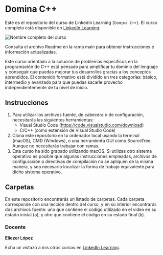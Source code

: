 # Domina C++
Este es el repositorio del curso de LinkedIn Learning `[Domina C++]`. El curso completo está disponible en [LinkedIn Learning][lil-course-url].

![Nombre completo del curso][lil-thumbnail-url] 

Consulta el archivo Readme en la rama main para obtener instrucciones e información actualizadas.

Este curso orientado a la solución de problemas específicos en la programación de C++ está pensado para amplificar tu dominio del lenguaje y conseguir que puedas mejorar tus desarrollos gracias a los conceptos aprendidos. El contenido formativo está dividido en tres categorías: básico, intermedio y avanzado para que puedas sacarle provecho independientemente de tu nivel de inicio.

## Instrucciones

1. Para utilizar los archivos fuente, de cabecera o de configuración, necesitarás las siguientes herramientas:
	- Visual Studio Code (https://code.visualstudio.com/download)
	- C/C++ (como extensión de Visual Studio Code)
2. Clona este repositorio en tu ordenador local usando la terminal (macOS), CMD (Windows), o una herramienta GUI como SourceTree. Aunque no necesitarás trabajar con ramas.
3. Este curso ha sido grabado utilizando macOS. Si utilizas otro sistema operativo es posible que algunas instrucciones empleadas, archivos de configuración o directivas de compilación no se apliquen de la misma manera, y sea necesario localizar la forma de trabajo equivalente para dicho sistema operativo.

## Carpetas

En este repositorio encontrarás un listado de carpetas. Cada carpeta corresponde con una lección dentro del curso, y en su interior encontrarás dos archivos fuente: uno que contiene el código utilizado en el video en su estado inicial (a), y otro que contiene el código en su estado final (b).

### Docente

**Eliezer López**

Echa un vistazo a mis otros cursos en [LinkedIn Learning](https://www.linkedin.com/learning/instructors/eliezer-lopez).

[0]: # (Replace these placeholder URLs with actual course URLs)
[lil-course-url]: https://www.linkedin.com/learning/building-a-graphql-project-with-react-js
[lil-thumbnail-url]: https://cdn.lynda.com/course/2875095/2875095-1615224395432-16x9.jpg

[1]: # (End of ES-Instruction ###############################################################################################)
